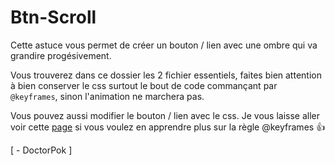 # Btn-Scroll

Cette astuce vous permet de créer un bouton / lien avec une ombre qui va grandire progésivement.

Vous trouverez dans ce dossier les 2 fichier essentiels, faites bien attention à bien conserver le css surtout le bout de code commançant par `@keyframes`, sinon l'animation ne marchera pas.

Vous pouvez aussi modifier le bouton / lien avec le css. Je vous laisse aller voir cette [page](https://developer.mozilla.org/fr/docs/Web/CSS/@keyframes) si vous voulez en apprendre plus sur la règle @keyframes 👍

[ - DoctorPok ]
